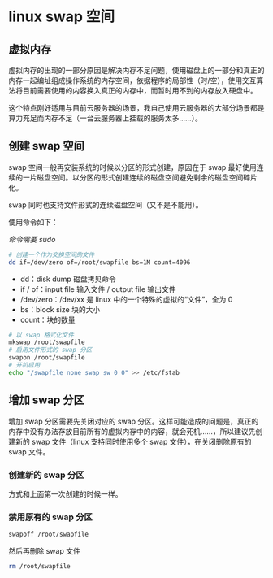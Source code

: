 # linux swap 空间

## 虚拟内存

虚拟内存的出现的一部分原因是解决内存不足问题，使用磁盘上的一部分和真正的内存一起编址组成操作系统的内存空间，依据程序的局部性（时/空），使用交互算法将目前需要使用的内容换入真正的内存中，而暂时用不到的内存放入硬盘中。

这个特点刚好适用与目前云服务器的场景，我自己使用云服务器的大部分场景都是算力充足而内存不足（一台云服务器上挂载的服务太多……）。

## 创建 swap 空间

swap 空间一般再安装系统的时候以分区的形式创建，原因在于 swap 最好使用连续的一片磁盘空间。以分区的形式创建连续的磁盘空间避免剩余的磁盘空间碎片化。

swap 同时也支持文件形式的连续磁盘空间（又不是不能用）。

使用命令如下：

*命令需要 sudo*

```sh
# 创建一个作为交换空间的文件
dd if=/dev/zero of=/root/swapfile bs=1M count=4096
```

- dd：disk dump 磁盘拷贝命令
- if / of：input file 输入文件 / output file 输出文件
- /dev/zero：/dev/xx 是 linux 中的一个特殊的虚拟的“文件”，全为 0
- bs：block size 块的大小
- count：块的数量

```sh
# 以 swap 格式化文件
mkswap /root/swapfile
# 启用文件形式的 swap 分区
swapon /root/swapfile
# 开机启用
echo "/swapfile none swap sw 0 0" >> /etc/fstab
```

## 增加 swap 分区

增加 swap 分区需要先关闭对应的 swap 分区。这样可能造成的问题是，真正的内存中没有办法存放目前所有的虚拟内存中的内容，就会死机……，所以建议先创建新的 swap 文件（linux 支持同时使用多个 swap 文件），在关闭删除原有的 swap 文件。

### 创建新的 swap 分区

方式和上面第一次创建的时候一样。

### 禁用原有的 swap 分区

```sh
swapoff /root/swapfile
```

然后再删除 swap 文件

```sh
rm /root/swapfile
```